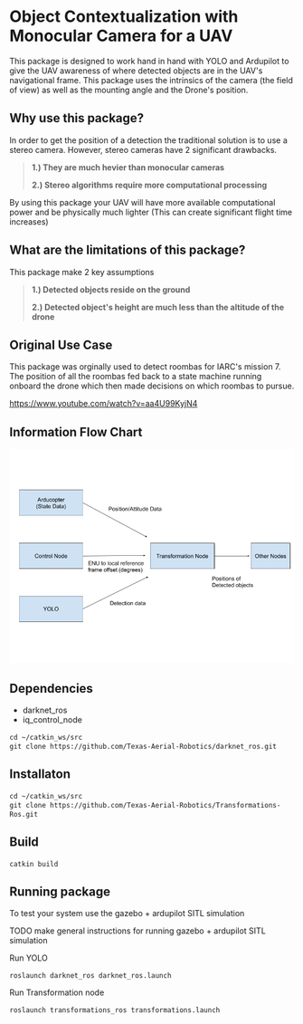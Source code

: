 # Object Contextualization with Monocular Camera for a UAV 

This package is designed to work hand in hand with YOLO and Ardupilot to give the UAV awareness of where detected objects are in the UAV's navigational frame. This package uses the intrinsics of the camera (the field of view) as well as the mounting angle and the Drone's position. 

## Why use this package? 

In order to get the position of a detection the traditional solution is to use a stereo camera. However, stereo cameras have 2 significant drawbacks. 

> **1.) They are much hevier than monocular cameras**
> 
> **2.) Stereo algorithms require more computational processing**

By using this package your UAV will have more available computational power and be physically much lighter (This can create significant flight time increases)

## What are the limitations of this package?

This package make 2 key assumptions
> **1.) Detected objects reside on the ground**
>
> **2.) Detected object's height are much less than the altitude of the drone**

## Original Use Case 

This package was orginally used to detect roombas for IARC's mission 7. The position of all the roombas fed back to a state machine running onboard the drone which then made decisions on which roombas to pursue. 

https://www.youtube.com/watch?v=aa4U99KyjN4

## Information Flow Chart

![Data Flow Chart](./transformationDiagram.png)

## Dependencies

- darknet_ros
- iq_control_node

```
cd ~/catkin_ws/src
git clone https://github.com/Texas-Aerial-Robotics/darknet_ros.git
```
## Installaton

```
cd ~/catkin_ws/src
git clone https://github.com/Texas-Aerial-Robotics/Transformations-Ros.git
```

## Build 

```
catkin build
```

## Running package 

To test your system use the gazebo + ardupilot SITL simulation 

TODO make general instructions for running gazebo + ardupilot SITL simulation 

Run YOLO 
```
roslaunch darknet_ros darknet_ros.launch
```

Run Transformation node 
```
roslaunch transformations_ros transformations.launch  
```
